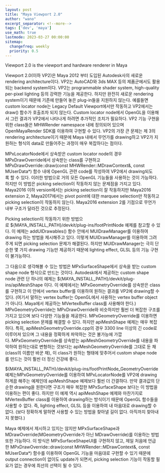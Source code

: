```yaml
---
layout: post
title: "Maya Viewport 2.0"
author: "wano"
excerpt_separator: <!--more-->
tags: ['dev', 'maya']
use_math: true
lastmode: 2023-03-27 00:00:00
sitemap:
  changefreq: weekly
  priority: 0.5
---
```


Viewport 2.0 is the viewport and hardware renderer in Maya<!--more-->

Viewport 2.0(이하 VP2)은 Maya 2012 부터 도입된 Autodesk사의 새로운 rendering architecture이다. VP2는 AutoCAD와 3ds MAX 등의 제품군에서도 활용되는 backend system이다. VP2는 programmable shader system, high-quality per-pixel lighting 등의 강력한 기능을 제공한다. 하지만 완전히 새로운 rendering system이기 때문에 기존에 만들어 놓은 plug-in들을 지원하지 않는다. 예를들면 custom locator node는 Legacy Default Viewport에서만 작동하고 VP2에서는 draw() 함수가 호출조차 되지 않는다. Custom locator node에서 OpenGL을 이용해서 그린 결과가 VP2에서 나타나게 하려면 추가적인 조치가 필요하다. VP2 기능 구현을 위한 class들은 MHWRender namespace 내에 정의되어 있으며 OpenMayaRender SDK를 이용하여 구현할 수 있다. VP2의 가장 큰 문제는 제 3의 rendering architecture이기 때문에 Maya 내에서 무언가를 drawing하고 VP2가 지원하는 형식의 data로 만들어주는 과정이 매우 복잡하다는 점이다.

MPxLocatorNode에서 상속받은 custom locator node의 경우 MPxDrawOverride에서 상속받는 class를 구현하고 MPxDrawOverride::draw(const MHWRender::MDrawContext&, const MUserData*) 함수 내에 OpenGL 관련 code를 작성하여 VP2에서 drawing되도록 할 수 있다. 이러한 방법으로 거의 모든 OpenGL 기능들을 사용하는 것이 가능하다. 하지만 이 방법은 picking selection이 작동하지 않는 문제점을 가지고 있다. Maya2016 이하 version에서는 picking selection이 잘 작동하지만 Maya2016 extension 2, Maya2017에서는 pivot point에 대한 marquee selection만 작동하고 picking selection이 작동하지 않는다. Maya2016 extension 2를 기점으로 무언가 내부 구조가 달라진 것으로 추정된다.

Picking selection이 작동하기 위한 방법으로 ${MAYA_INSTALL_PATH}/devkit/plug-ins/footPrintNode 예제를 참고할 수 있다. 이 예제는 addUIDrawables() 함수 안에서 MUIDrawManager를 이용하여 drawing 하는 방법을 제시해주고 있다. 이렇게 MUIDrawManager를 이용하여 그려주게 되면 picking selection 문제가 해결된다. 하지만 MUIDrawManager는 극히 단순한 몇 가지 drawing 기능만 제공하기 때문에 lighting effect, GLSL 등의 기능 구현이 불가능하다.

그 다음으로 생각해볼 수 있는 방법은 MPxSurfaceShape에서 상속을 받는 custom shape node 형식으로 만드는 것이다. Autodesk에서 제공하는 custom shape node 관련 단 하나의 예제는 ${MAYA_INSTALL_PATH}/devkit/plug-ins/apiMeshShape 이다. 이 예제에서는 MPxGeometryOverride를 상속받은 class를 구현하고 이 안에서 vertex buffer를 이용하여 원하는 결과를 VP2에 drawing할 수 있다. (여기서 말하는 vertex buffer는 OpenGL에서 사용하는 vertex buffer object가 아니다. Maya에서 제공하는 MVertexBuffer class를 사용해야 한다.) MPxGeometryOverride는 MPxDrawOverride와 비슷하지만 훨씬 더 복잡한 구조를 가지고 있으며 보다 다양한 기능들을 제공한다. MPxGeometryOverride를 이용하면 picking selection 문제를 해결할 수 있다. 하지만 apiMeshShape 예제는 매우 복잡하다. 특히, apiMeshGeometryOverride.cpp의 경우 3300 line 이상의 긴 code로 이루어져 있으며 그 내용을 정확하게 파악하는 것은 불가능에 가깝다. MPxGeometryOverride를 상속받는 apiMeshGeometryOverride를 내용을 파악하여 원하는대로 변형하는 것보다는 apiMeshGeometryOverride를 그대로 둔 채 (class의 이름만 바꾼 채), 이 class가 원하는 형태에 맞추어서 custom shape node를 만드는 것이 훨씬 더 정신 건강에 좋다.

${MAYA_INSTALL_PATH}/devkit/plug-ins/footPrintNode_GeometryOverride 예제는MPxGeometryOverride를 이용하여 MPxLocatorNode를 VP2에 drawing하게끔 해주는 예제인데 apiMeshShape 예제보다 훨씬 더 간결하다. 만약 결과값의 단순한 drawing을 원한다면 구조가 매우 복잡한 MPxSurfaceShape 보다는 이 방법을 이용하는 편이 좋다. 하지만 이 예제 역시 apiMeshShape 예제와 마찬가지로 MVertexBuffer class를 이용하여 drawing하는 방식이기 때문에 OpenGL 함수들을 사용할 수 없다. 즉, lighting effect, GLSL 등을 이용하여 내 마음대로 drawing할 수 없다. (보다 정확하게 말하면 사용할 수 있는 방법을 찾아낼 길이 없다. 아직까지 찾아내지 못했다.)

Maya 예제에서 제시하고 있지는 않지만 MPxSurfaceShape과 MDrawOverride(MGeometryOverride가 아닌 MDrawOverride)를 이용하는 방법 또한 가능하다. 이 방식은 MPxSurfaceShapeUI를 구현하지 않고, 제일 처음에 언급한 MPxDrawOverride::draw(const MHWRender::MDrawContext&, const MUserData*) 함수를 이용하여 OpenGL 기능을 마음대로 구현할 수 있기 때문에 output connection이 없이도 update가 되면서, picking selection 기능이 작동할 필요가 없는 경우에 최선의 선택이 될 수 있다.

